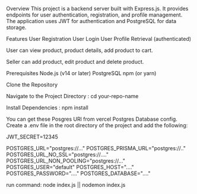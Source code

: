 Overview
This project is a backend server built with Express.js. It provides endpoints for user authentication, registration, and profile management. The application uses JWT for authentication and PostgreSQL for data storage.

Features
User Registration
User Login
User Profile Retrieval (authenticated)

User can view product, product details, add product to cart.

Seller can add product, edit product and delete product.


Prerequisites
Node.js (v14 or later)
PostgreSQL
npm (or yarn)


Clone the Repository

Navigate to the Project Directory : cd your-repo-name

Install Dependencies : npm install

You can get these Posgres URl from vercel Postgres Database config.
Create a .env file in the root directory of the project and add the following:

JWT_SECRET=12345

POSTGRES_URL="postgres://..."
POSTGRES_PRISMA_URL="postgres://.."
POSTGRES_URL_NO_SSL="postgres://...."
POSTGRES_URL_NON_POOLING="postgres://..."
POSTGRES_USER="default"
POSTGRES_HOST="...."
POSTGRES_PASSWORD="...."
POSTGRES_DATABASE="...."

run command: 
node index.js || nodemon index.js
